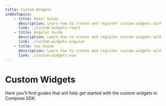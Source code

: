```yaml
---
title: Custom Widgets
indexTopics:
    - title: React Guide
      description: Learn how to create and register custom widgets with React
      link: ./custom-widgets-react
    - title: Angular Guide
      description: Learn how to create and register custom widgets with Angular
      link: ./custom-widgets-angular
    - title: Vue Guide
      description: Learn how to create and register custom widgets with Vue
      link: ./custom-widgets-vue
---
```


# Custom Widgets

Here you'll find guides that will help get started with the custom widgets in Compose SDK.

<SectionIndex />